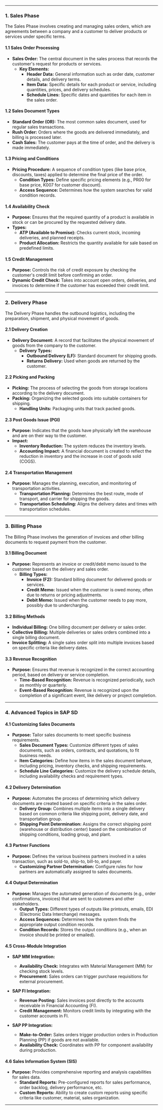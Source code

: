 
---

### **1. Sales Phase**

The Sales Phase involves creating and managing sales orders, which are agreements between a company and a customer to deliver products or services under specific terms.

#### **1.1 Sales Order Processing**
- **Sales Order:** The central document in the sales process that records the customer's request for products or services. 
  - **Key Elements:**
    - **Header Data:** General information such as order date, customer details, and delivery terms.
    - **Item Data:** Specific details for each product or service, including quantities, prices, and delivery schedules.
    - **Schedule Lines:** Specific dates and quantities for each item in the sales order.

#### **1.2 Sales Document Types**
- **Standard Order (OR):** The most common sales document, used for regular sales transactions.
- **Rush Order:** Orders where the goods are delivered immediately, and billing is processed later.
- **Cash Sales:** The customer pays at the time of order, and the delivery is made immediately.

#### **1.3 Pricing and Conditions**
- **Pricing Procedure:** A sequence of condition types (like base price, discounts, taxes) applied to determine the final price of the order.
  - **Condition Types:** Define specific pricing elements (e.g., PR00 for base price, K007 for customer discount).
  - **Access Sequence:** Determines how the system searches for valid condition records.

#### **1.4 Availability Check**
- **Purpose:** Ensures that the required quantity of a product is available in stock or can be procured by the requested delivery date.
- **Types:**
  - **ATP (Available to Promise):** Checks current stock, incoming deliveries, and planned receipts.
  - **Product Allocation:** Restricts the quantity available for sale based on predefined limits.

#### **1.5 Credit Management**
- **Purpose:** Controls the risk of credit exposure by checking the customer's credit limit before confirming an order.
- **Dynamic Credit Check:** Takes into account open orders, deliveries, and invoices to determine if the customer has exceeded their credit limit.

---

### **2. Delivery Phase**

The Delivery Phase handles the outbound logistics, including the preparation, shipment, and physical movement of goods.

#### **2.1 Delivery Creation**
- **Delivery Document:** A record that facilitates the physical movement of goods from the company to the customer.
  - **Delivery Types:**
    - **Outbound Delivery (LF):** Standard document for shipping goods.
    - **Returns Delivery:** Used when goods are returned by the customer.

#### **2.2 Picking and Packing**
- **Picking:** The process of selecting the goods from storage locations according to the delivery document.
- **Packing:** Organizing the selected goods into suitable containers for shipping.
  - **Handling Units:** Packaging units that track packed goods.

#### **2.3 Post Goods Issue (PGI)**
- **Purpose:** Indicates that the goods have physically left the warehouse and are on their way to the customer.
- **Impact:**
  - **Inventory Reduction:** The system reduces the inventory levels.
  - **Accounting Impact:** A financial document is created to reflect the reduction in inventory and the increase in cost of goods sold (COGS).

#### **2.4 Transportation Management**
- **Purpose:** Manages the planning, execution, and monitoring of transportation activities.
  - **Transportation Planning:** Determines the best route, mode of transport, and carrier for shipping the goods.
  - **Transportation Scheduling:** Aligns the delivery dates and times with transportation schedules.

---

### **3. Billing Phase**

The Billing Phase involves the generation of invoices and other billing documents to request payment from the customer.

#### **3.1 Billing Document**
- **Purpose:** Represents an invoice or credit/debit memo issued to the customer based on the delivery and sales order.
  - **Billing Types:**
    - **Invoice (F2):** Standard billing document for delivered goods or services.
    - **Credit Memo:** Issued when the customer is owed money, often due to returns or pricing adjustments.
    - **Debit Memo:** Issued when the customer needs to pay more, possibly due to undercharging.

#### **3.2 Billing Methods**
- **Individual Billing:** One billing document per delivery or sales order.
- **Collective Billing:** Multiple deliveries or sales orders combined into a single billing document.
- **Invoice Splitting:** A single sales order split into multiple invoices based on specific criteria like delivery dates.

#### **3.3 Revenue Recognition**
- **Purpose:** Ensures that revenue is recognized in the correct accounting period, based on delivery or service completion.
  - **Time-Based Recognition:** Revenue is recognized periodically, such as monthly or quarterly.
  - **Event-Based Recognition:** Revenue is recognized upon the completion of a significant event, like delivery or project completion.

---

### **4. Advanced Topics in SAP SD**

#### **4.1 Customizing Sales Documents**
- **Purpose:** Tailor sales documents to meet specific business requirements.
  - **Sales Document Types:** Customize different types of sales documents, such as orders, contracts, and quotations, to fit business needs.
  - **Item Categories:** Define how items in the sales document behave, including pricing, inventory checks, and shipping requirements.
  - **Schedule Line Categories:** Customize the delivery schedule details, including availability checks and requirement types.

#### **4.2 Delivery Determination**
- **Purpose:** Automates the process of determining which delivery documents are created based on specific criteria in the sales order.
  - **Delivery Group:** Combines multiple items into a single delivery based on common criteria like shipping point, delivery date, and transportation group.
  - **Shipping Point Determination:** Assigns the correct shipping point (warehouse or distribution center) based on the combination of shipping conditions, loading group, and plant.

#### **4.3 Partner Functions**
- **Purpose:** Defines the various business partners involved in a sales transaction, such as sold-to, ship-to, bill-to, and payer.
  - **Customizing Partner Determination:** Configure rules for how partners are automatically assigned to sales documents.

#### **4.4 Output Determination**
- **Purpose:** Manages the automated generation of documents (e.g., order confirmations, invoices) that are sent to customers and other stakeholders.
  - **Output Types:** Different types of outputs like printouts, emails, EDI (Electronic Data Interchange) messages.
  - **Access Sequences:** Determines how the system finds the appropriate output condition records.
  - **Condition Records:** Stores the output conditions (e.g., when an invoice should be printed or emailed).

#### **4.5 Cross-Module Integration**
- **SAP MM Integration:**
  - **Availability Check:** Integrates with Material Management (MM) for checking stock levels.
  - **Procurement:** Sales orders can trigger purchase requisitions for external procurement.
  
- **SAP FI Integration:**
  - **Revenue Posting:** Sales invoices post directly to the accounts receivable in Financial Accounting (FI).
  - **Credit Management:** Monitors credit limits by integrating with the customer accounts in FI.

- **SAP PP Integration:**
  - **Make-to-Order:** Sales orders trigger production orders in Production Planning (PP) if goods are not available.
  - **Availability Check:** Coordinates with PP for component availability during production.

#### **4.6 Sales Information System (SIS)**
- **Purpose:** Provides comprehensive reporting and analysis capabilities for sales data.
  - **Standard Reports:** Pre-configured reports for sales performance, order backlog, delivery performance, etc.
  - **Custom Reports:** Ability to create custom reports using specific criteria like customer, material, sales organization.

---

